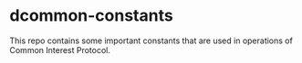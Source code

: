 # dcommon-constants

This repo contains some important constants that are used in operations of Common Interest Protocol.

